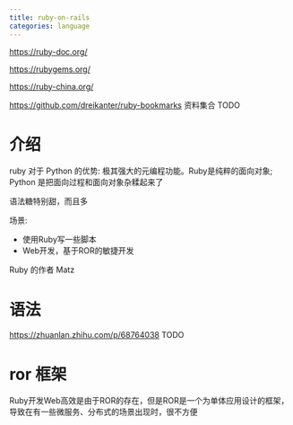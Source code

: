 ```yaml
---
title: ruby-on-rails
categories: language
---
```


https://ruby-doc.org/

https://rubygems.org/

https://ruby-china.org/

https://github.com/dreikanter/ruby-bookmarks 资料集合
TODO

<!-- more -->

# 介绍

ruby 对于 Python 的优势: 极其强大的元编程功能。Ruby是纯粹的面向对象; Python 是把面向过程和面向对象杂糅起来了

语法糖特别甜，而且多

场景:

- 使用Ruby写一些脚本
- Web开发，基于ROR的敏捷开发

Ruby 的作者 Matz 

# 语法

https://zhuanlan.zhihu.com/p/68764038
TODO

# ror 框架

Ruby开发Web高效是由于ROR的存在，但是ROR是一个为单体应用设计的框架，导致在有一些微服务、分布式的场景出现时，很不方便